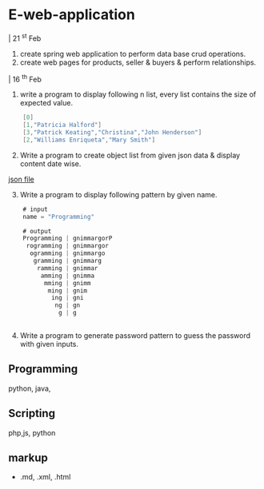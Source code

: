 # E-web-application
>
| 21 <sup>st</sup> Feb

1. create spring web application to perform data base crud operations.
2. create web pages for products, seller & buyers & perform relationships. 

| 16 <sup>th</sup> Feb

1. write a program to display following n list, every list contains the size of expected value.
```java
    [0]
    [1,"Patricia Halford"]
    [3,"Patrick Keating","Christina","John Henderson"]
    [2,"Williams Enriqueta","Mary Smith"]
```

2. Write a program to create object list from given json data & display content date wise.

[json file](https://github.com/cecyours/PythonInternShipDjnagoFeb23/blob/main/json_code.json)


3. Write a program to display following pattern by given name.
```java
    # input
    name = "Programming"
```
```java
    # output
    Programming | gnimmargorP
     rogramming | gnimmargor
      ogramming | gnimmargo
       gramming | gnimmarg
        ramming | gnimmar
         amming | gnimma
          mming | gnimm
           ming | gnim
            ing | gni
             ng | gn
              g | g
     
```
4. Write a program to generate password pattern to guess the password with given inputs.

## Programming
python, java,

## Scripting
php,js, python 

## markup
- .md, .xml, .html
